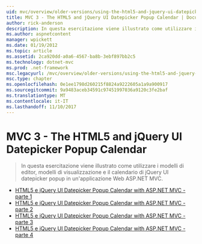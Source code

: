 ```yaml
---
uid: mvc/overview/older-versions/using-the-html5-and-jquery-ui-datepicker-popup-calendar-with-aspnet-mvc/index
title: MVC 3 - The HTML5 and jQuery UI Datepicker Popup Calendar | Documenti Microsoft
author: rick-anderson
description: In questa esercitazione viene illustrato come utilizzare i modelli di editor, modelli di visualizzazione e il calendario di jQuery UI datepicker popup in un'applicazione Web ASP.NET MVC.
ms.author: aspnetcontent
manager: wpickett
ms.date: 01/19/2012
ms.topic: article
ms.assetid: 2ca920dd-a0a6-4567-ba8b-3ebf897bb2c5
ms.technology: dotnet-mvc
ms.prod: .net-framework
msc.legacyurl: /mvc/overview/older-versions/using-the-html5-and-jquery-ui-datepicker-popup-calendar-with-aspnet-mvc
msc.type: chapter
ms.openlocfilehash: 0e1ee1798d260215f8824a9222605a1a9a900917
ms.sourcegitcommit: 9a9483aceb34591c97451997036a9120c3fe2baf
ms.translationtype: MT
ms.contentlocale: it-IT
ms.lasthandoff: 11/10/2017
---
```

<a name="mvc-3---the-html5-and-jquery-ui-datepicker-popup-calendar"></a>MVC 3 - The HTML5 and jQuery UI Datepicker Popup Calendar
====================
> In questa esercitazione viene illustrato come utilizzare i modelli di editor, modelli di visualizzazione e il calendario di jQuery UI datepicker popup in un'applicazione Web ASP.NET MVC.


- [HTML5 e jQuery UI Datepicker Popup Calendar with ASP.NET MVC - parte 1](using-the-html5-and-jquery-ui-datepicker-popup-calendar-with-aspnet-mvc-part-1.md)
- [HTML5 e jQuery UI Datepicker Popup Calendar with ASP.NET MVC - parte 2](using-the-html5-and-jquery-ui-datepicker-popup-calendar-with-aspnet-mvc-part-2.md)
- [HTML5 e jQuery UI Datepicker Popup Calendar with ASP.NET MVC - parte 3](using-the-html5-and-jquery-ui-datepicker-popup-calendar-with-aspnet-mvc-part-3.md)
- [HTML5 e jQuery UI Datepicker Popup Calendar with ASP.NET MVC - parte 4](using-the-html5-and-jquery-ui-datepicker-popup-calendar-with-aspnet-mvc-part-4.md)
